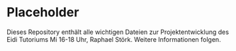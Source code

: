 # Placeholder

Dieses Repository enthält alle wichtigen Dateien zur Projektentwicklung des Eidi Tutoriums Mi 16-18 Uhr, Raphael Störk.
Weitere Informationen folgen.

